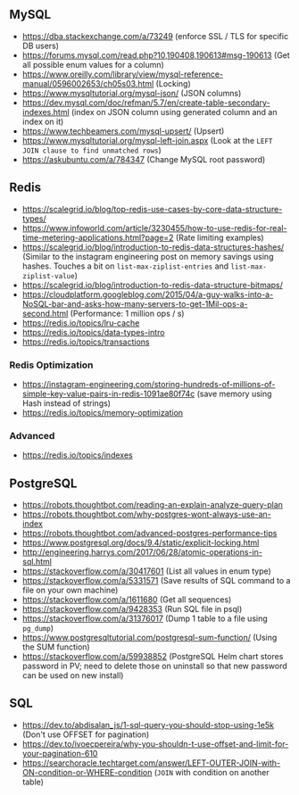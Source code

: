 ## MySQL

- https://dba.stackexchange.com/a/73249 (enforce SSL / TLS for specific DB users)
- https://forums.mysql.com/read.php?10,190408,190613#msg-190613 (Get all possible enum values for a column)
- https://www.oreilly.com/library/view/mysql-reference-manual/0596002653/ch05s03.html (Locking)
- https://www.mysqltutorial.org/mysql-json/ (JSON columns)
- https://dev.mysql.com/doc/refman/5.7/en/create-table-secondary-indexes.html (index on JSON column using generated column and an index on it)
- https://www.techbeamers.com/mysql-upsert/ (Upsert)
- https://www.mysqltutorial.org/mysql-left-join.aspx (Look at the `LEFT JOIN clause to find unmatched rows`)
- https://askubuntu.com/a/784347 (Change MySQL root password)


## Redis

- https://scalegrid.io/blog/top-redis-use-cases-by-core-data-structure-types/
- https://www.infoworld.com/article/3230455/how-to-use-redis-for-real-time-metering-applications.html?page=2 (Rate limiting examples)
- https://scalegrid.io/blog/introduction-to-redis-data-structures-hashes/ (Similar to the instagram engineering post on memory savings using hashes. Touches a bit on `list-max-ziplist-entries` and `list-max-ziplist-value`)
- https://scalegrid.io/blog/introduction-to-redis-data-structure-bitmaps/
- https://cloudplatform.googleblog.com/2015/04/a-guy-walks-into-a-NoSQL-bar-and-asks-how-many-servers-to-get-1Mil-ops-a-second.html (Performance: 1 million ops / s)
- https://redis.io/topics/lru-cache
- https://redis.io/topics/data-types-intro
- https://redis.io/topics/transactions

### Redis Optimization

- https://instagram-engineering.com/storing-hundreds-of-millions-of-simple-key-value-pairs-in-redis-1091ae80f74c (save memory using Hash instead of strings)
- https://redis.io/topics/memory-optimization

### Advanced

- https://redis.io/topics/indexes


## PostgreSQL

- https://robots.thoughtbot.com/reading-an-explain-analyze-query-plan
- https://robots.thoughtbot.com/why-postgres-wont-always-use-an-index
- https://robots.thoughtbot.com/advanced-postgres-performance-tips
- https://www.postgresql.org/docs/9.4/static/explicit-locking.html
- http://engineering.harrys.com/2017/06/28/atomic-operations-in-sql.html
- https://stackoverflow.com/a/30417601 (List all values in enum type)
- https://stackoverflow.com/a/5331571 (Save results of SQL command to a file on your own machine)
- https://stackoverflow.com/a/1611680 (Get all sequences)
- https://stackoverflow.com/a/9428353 (Run SQL file in psql)
- https://stackoverflow.com/a/31376017 (Dump 1 table to a file using `pg_dump`)
- https://www.postgresqltutorial.com/postgresql-sum-function/ (Using the SUM function)
- https://stackoverflow.com/a/59938852 (PostgreSQL Helm chart stores password in PV; need to delete those on uninstall so that new password can be used on new install)


## SQL

- https://dev.to/abdisalan_js/1-sql-query-you-should-stop-using-1e5k (Don't use OFFSET for pagination)
- https://dev.to/ivoecpereira/why-you-shouldn-t-use-offset-and-limit-for-your-pagination-610
- https://searchoracle.techtarget.com/answer/LEFT-OUTER-JOIN-with-ON-condition-or-WHERE-condition (`JOIN` with condition on another table)
